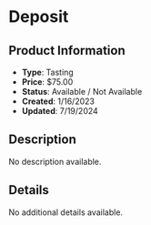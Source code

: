 # Deposit

## Product Information
- **Type**: Tasting
- **Price**: $75.00
- **Status**: Available / Not Available
- **Created**: 1/16/2023
- **Updated**: 7/19/2024

## Description
No description available.



## Details
No additional details available.

